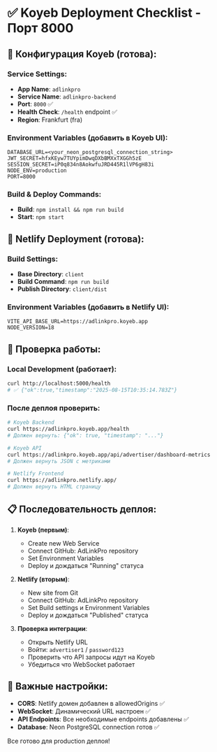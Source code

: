 # ✅ Koyeb Deployment Checklist - Порт 8000

## 🎯 Конфигурация Koyeb (готова):

### Service Settings:
- **App Name**: `adlinkpro`
- **Service Name**: `adlinkpro-backend`
- **Port**: `8000` ✅
- **Health Check**: `/health` endpoint ✅
- **Region**: Frankfurt (fra)

### Environment Variables (добавить в Koyeb UI):
```env
DATABASE_URL=<your_neon_postgresql_connection_string>
JWT_SECRET=hfxKEyw7TUYpimDwqDXbBMXxTXGGh5zE
SESSION_SECRET=iP0q834n8AokwfuJRD445R1lVP6gH83i
NODE_ENV=production
PORT=8000
```

### Build & Deploy Commands:
- **Build**: `npm install && npm run build`
- **Start**: `npm start`

## 🎯 Netlify Deployment (готова):

### Build Settings:
- **Base Directory**: `client`
- **Build Command**: `npm run build` 
- **Publish Directory**: `client/dist`

### Environment Variables (добавить в Netlify UI):
```env
VITE_API_BASE_URL=https://adlinkpro.koyeb.app
NODE_VERSION=18
```

## 🔄 Проверка работы:

### Local Development (работает):
```bash
curl http://localhost:5000/health
# ✅ {"ok":true,"timestamp":"2025-08-15T10:35:14.783Z"}
```

### После деплоя проверить:
```bash
# Koyeb Backend
curl https://adlinkpro.koyeb.app/health
# Должен вернуть: {"ok": true, "timestamp": "..."}

# Koyeb API
curl https://adlinkpro.koyeb.app/api/advertiser/dashboard-metrics
# Должен вернуть JSON с метриками

# Netlify Frontend  
curl https://adlinkpro.netlify.app/
# Должен вернуть HTML страницу
```

## 📋 Последовательность деплоя:

1. **Koyeb (первым)**:
   - Create new Web Service
   - Connect GitHub: AdLinkPro repository
   - Set Environment Variables
   - Deploy и дождаться "Running" статуса
   
2. **Netlify (вторым)**:
   - New site from Git
   - Connect GitHub: AdLinkPro repository  
   - Set Build settings и Environment Variables
   - Deploy и дождаться "Published" статуса

3. **Проверка интеграции**:
   - Открыть Netlify URL
   - Войти: `advertiser1` / `password123`
   - Проверить что API запросы идут на Koyeb
   - Убедиться что WebSocket работает

## 🚨 Важные настройки:

- **CORS**: Netlify домен добавлен в allowedOrigins ✅
- **WebSocket**: Динамический URL настроен ✅  
- **API Endpoints**: Все необходимые endpoints добавлены ✅
- **Database**: Neon PostgreSQL connection готов ✅

Все готово для production деплоя!